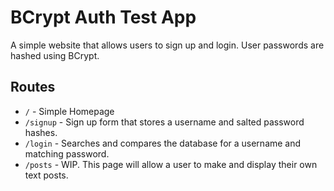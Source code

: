 # BCrypt Auth Test App
A simple website that allows users to sign up and login.
User passwords are hashed using BCrypt.

## Routes
- `/` - Simple Homepage
- `/signup` - Sign up form that stores a username and salted password hashes.
- `/login` - Searches and compares the database for a username and matching password.
- `/posts` - WIP. This page will allow  a user to make and display their own text posts.